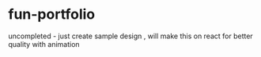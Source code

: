 # fun-portfolio

uncompleted - just create sample design , will make this on react for better quality with animation
